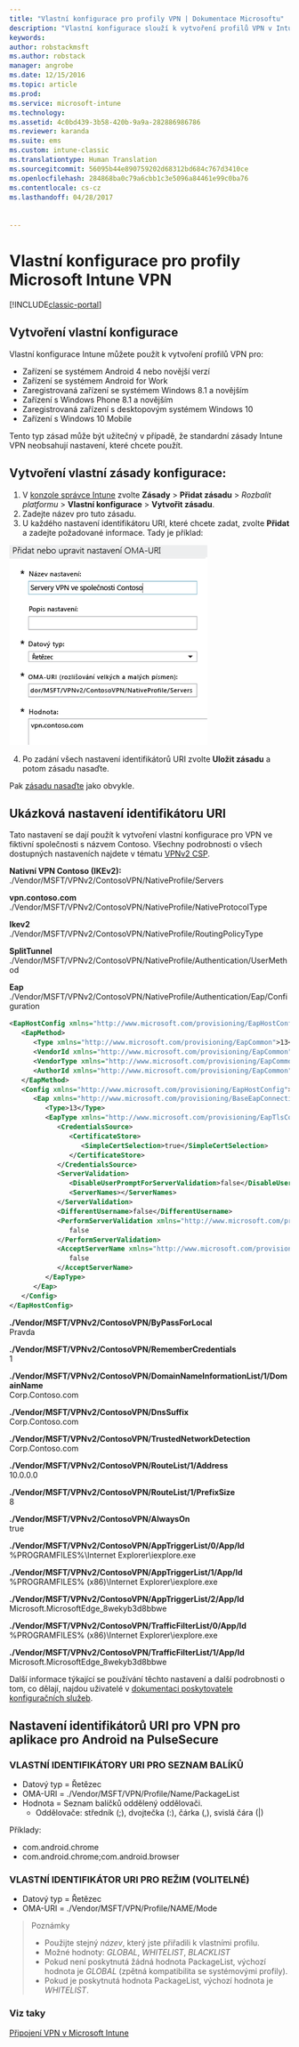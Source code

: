 ```yaml
---
title: "Vlastní konfigurace pro profily VPN | Dokumentace Microsoftu"
description: "Vlastní konfigurace slouží k vytvoření profilů VPN v Intune."
keywords: 
author: robstackmsft
ms.author: robstack
manager: angrobe
ms.date: 12/15/2016
ms.topic: article
ms.prod: 
ms.service: microsoft-intune
ms.technology: 
ms.assetid: 4c0bd439-3b58-420b-9a9a-282886986786
ms.reviewer: karanda
ms.suite: ems
ms.custom: intune-classic
ms.translationtype: Human Translation
ms.sourcegitcommit: 56095b44e890759202d68312bd684c767d3410ce
ms.openlocfilehash: 284868ba0c79a6cbb1c3e5096a84461e99c0ba76
ms.contentlocale: cs-cz
ms.lasthandoff: 04/28/2017


---
```


# <a name="custom-configurations-for-microsoft-intune-vpn-profiles"></a>Vlastní konfigurace pro profily Microsoft Intune VPN

[!INCLUDE[classic-portal](../includes/classic-portal.md)]

## <a name="create-a-custom-configuration"></a>Vytvoření vlastní konfigurace
Vlastní konfigurace Intune můžete použít k vytvoření profilů VPN pro:

* Zařízení se systémem Android 4 nebo novější verzí
* Zařízení se systémem Android for Work
* Zaregistrovaná zařízení se systémem Windows 8.1 a novějším
* Zařízení s Windows Phone 8.1 a novějším
* Zaregistrovaná zařízení s desktopovým systémem Windows 10
* Zařízení s Windows 10 Mobile

Tento typ zásad může být užitečný v případě, že standardní zásady Intune VPN neobsahují nastavení, které chcete použít.

## <a name="to-create-a-custom-configuration-policy"></a>Vytvoření vlastní zásady konfigurace:

   1. V [konzole správce Intune](https://manage.microsoft.com) zvolte **Zásady** > **Přidat zásadu** > *Rozbalit platformu* > **Vlastní konfigurace** > **Vytvořit zásadu**.
   2. Zadejte název pro tuto zásadu.
   3. U každého nastavení identifikátoru URI, které chcete zadat, zvolte **Přidat** a zadejte požadované informace. Tady je příklad:

   ![Dialogové okno vlastní konfigurace profilu VPN](./media/Intune_Add_VPN_URI.png)

   4.  Po zadání všech nastavení identifikátorů URI zvolte **Uložit zásadu** a potom zásadu nasaďte.

Pak [zásadu nasaďte](/intune/deploy-use/manage-settings-and-features-on-your-devices-with-microsoft-intune-policies#deploy-a-configuration-policy) jako obvykle.

## <a name="example-uri-settings"></a>Ukázková nastavení identifikátoru URI

Tato nastavení se dají použít k vytvoření vlastní konfigurace pro VPN ve fiktivní společnosti s názvem Contoso.
Všechny podrobnosti o všech dostupných nastaveních najdete v tématu [VPNv2 CSP](https://msdn.microsoft.com/library/windows/hardware/dn914776.aspx).

**Nativní VPN Contoso (IKEv2):**<br />
./Vendor/MSFT/VPNv2/ContosoVPN/NativeProfile/Servers

**vpn.contoso.com**<br />
./Vendor/MSFT/VPNv2/ContosoVPN/NativeProfile/NativeProtocolType

**Ikev2<br />** ./Vendor/MSFT/VPNv2/ContosoVPN/NativeProfile/RoutingPolicyType

**SplitTunnel**<br />
./Vendor/MSFT/VPNv2/ContosoVPN/NativeProfile/Authentication/UserMethod

**Eap**<br />
./Vendor/MSFT/VPNv2/ContosoVPN/NativeProfile/Authentication/Eap/Configuration
``` xml
<EapHostConfig xmlns="http://www.microsoft.com/provisioning/EapHostConfig">
   <EapMethod>
      <Type xmlns="http://www.microsoft.com/provisioning/EapCommon">13</Type>
      <VendorId xmlns="http://www.microsoft.com/provisioning/EapCommon">0</VendorId>
      <VendorType xmlns="http://www.microsoft.com/provisioning/EapCommon">0</VendorType>
      <AuthorId xmlns="http://www.microsoft.com/provisioning/EapCommon">0</AuthorId>
   </EapMethod>
   <Config xmlns="http://www.microsoft.com/provisioning/EapHostConfig">
      <Eap xmlns="http://www.microsoft.com/provisioning/BaseEapConnectionPropertiesV1">
         <Type>13</Type>
         <EapType xmlns="http://www.microsoft.com/provisioning/EapTlsConnectionPropertiesV1">
            <CredentialsSource>
               <CertificateStore>
                  <SimpleCertSelection>true</SimpleCertSelection>
               </CertificateStore>
            </CredentialsSource>
            <ServerValidation>
               <DisableUserPromptForServerValidation>false</DisableUserPromptForServerValidation>
               <ServerNames></ServerNames>
            </ServerValidation>
            <DifferentUsername>false</DifferentUsername>
            <PerformServerValidation xmlns="http://www.microsoft.com/provisioning/EapTlsConnectionPropertiesV2">
               false
            </PerformServerValidation>
            <AcceptServerName xmlns="http://www.microsoft.com/provisioning/EapTlsConnectionPropertiesV2">
               false
            </AcceptServerName>
         </EapType>
      </Eap>
   </Config>
</EapHostConfig>
```
**./Vendor/MSFT/VPNv2/ContosoVPN/ByPassForLocal**<br />
Pravda

**./Vendor/MSFT/VPNv2/ContosoVPN/RememberCredentials**<br />
1

**./Vendor/MSFT/VPNv2/ContosoVPN/DomainNameInformationList/1/DomainName**<br />
Corp.Contoso.com

**./Vendor/MSFT/VPNv2/ContosoVPN/DnsSuffix**<br />
Corp.Contoso.com

**./Vendor/MSFT/VPNv2/ContosoVPN/TrustedNetworkDetection**<br />
Corp.Contoso.com

**./Vendor/MSFT/VPNv2/ContosoVPN/RouteList/1/Address**<br />
10.0.0.0

**./Vendor/MSFT/VPNv2/ContosoVPN/RouteList/1/PrefixSize**<br />
8

**./Vendor/MSFT/VPNv2/ContosoVPN/AlwaysOn**<br />
true

**./Vendor/MSFT/VPNv2/ContosoVPN/AppTriggerList/0/App/Id**<br />
%PROGRAMFILES%\Internet Explorer\iexplore.exe

**./Vendor/MSFT/VPNv2/ContosoVPN/AppTriggerList/1/App/Id**<br />
%PROGRAMFILES% (x86)\Internet Explorer\iexplore.exe

**./Vendor/MSFT/VPNv2/ContosoVPN/AppTriggerList/2/App/Id**<br />
Microsoft.MicrosoftEdge_8wekyb3d8bbwe

**./Vendor/MSFT/VPNv2/ContosoVPN/TrafficFilterList/0/App/Id**<br />
%PROGRAMFILES% (x86)\Internet Explorer\iexplore.exe

**./Vendor/MSFT/VPNv2/ContosoVPN/TrafficFilterList/1/App/Id**<br />
Microsoft.MicrosoftEdge_8wekyb3d8bbwe

Další informace týkající se používání těchto nastavení a další podrobnosti o tom, co dělají, najdou uživatelé v [dokumentaci poskytovatele konfiguračních služeb](https://msdn.microsoft.com/library/windows/hardware/dn914776(v=vs.85).aspx).

## <a name="uri-settings-for-android-per-app-vpn-on-pulsesecure"></a>Nastavení identifikátorů URI pro VPN pro aplikace pro Android na PulseSecure
### <a name="custom-uri-for-package-list"></a>VLASTNÍ IDENTIFIKÁTORY URI PRO SEZNAM BALÍKŮ
-  Datový typ = Řetězec
-  OMA-URI = ./Vendor/MSFT/VPN/Profile/Name/PackageList
-  Hodnota = Seznam balíčků oddělený oddělovači.
   - Oddělovače: středník (;), dvojtečka (:), čárka (,), svislá čára (|)

Příklady:
- com.android.chrome
- com.android.chrome;com.android.browser

### <a name="custom-uri-for-mode-optional"></a>VLASTNÍ IDENTIFIKÁTOR URI PRO REŽIM (VOLITELNÉ)
- Datový typ = Řetězec
- OMA-URI = ./Vendor/MSFT/VPN/Profile/NAME/Mode

> Poznámky
> - Použijte stejný *název*, který jste přiřadili k vlastními profilu.
> - Možné hodnoty: *GLOBAL*, *WHITELIST*, *BLACKLIST*
> - Pokud není poskytnutá žádná hodnota PackageList, výchozí hodnota je *GLOBAL* (zpětná kompatibilita se systémovými profily).
> - Pokud je poskytnutá hodnota PackageList, výchozí hodnota je *WHITELIST*.


### <a name="see-also"></a>Viz taky
[Připojení VPN v Microsoft Intune](vpn-connections-in-microsoft-intune.md)


